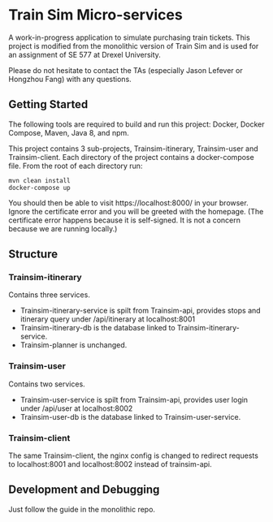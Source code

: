 # Train Sim Micro-services

A work-in-progress application to simulate purchasing train tickets. This project is modified from the monolithic version of Train Sim and is used for an assignment of SE 577 at Drexel University.

Please do not hesitate to contact the TAs (especially Jason Lefever or Hongzhou Fang) with any questions.

## Getting Started
The following tools are required to build and run this project: Docker, Docker Compose, Maven, Java 8, and npm.

This project contains 3 sub-projects, Trainsim-itinerary, Trainsim-user and Trainsim-client. Each directory of the project contains a docker-compose file. From the root of each directory run:

```
mvn clean install
docker-compose up
```

You should then be able to visit https://localhost:8000/ in your browser. Ignore the certificate error and you will be greeted with the homepage. (The certificate error happens because it is self-signed. It is not a concern because we are running locally.)

## Structure

### Trainsim-itinerary
Contains three services. 
- Trainsim-itinerary-service is spilt from Trainsim-api, provides stops and itinerary query under /api/itinerary at localhost:8001
- Trainsim-itinerary-db is the database linked to Trainsim-itinerary-service.
- Trainsim-planner is unchanged.

### Trainsim-user
Contains two services. 
- Trainsim-user-service is spilt from Trainsim-api, provides user login under /api/user at localhost:8002
- Trainsim-user-db is the database linked to Trainsim-user-service.

### Trainsim-client
The same Trainsim-client, the nginx config is changed to redirect requests to localhost:8001 and localhost:8002 instead of trainsim-api.

## Development and Debugging
Just follow the guide in the monolithic repo.


